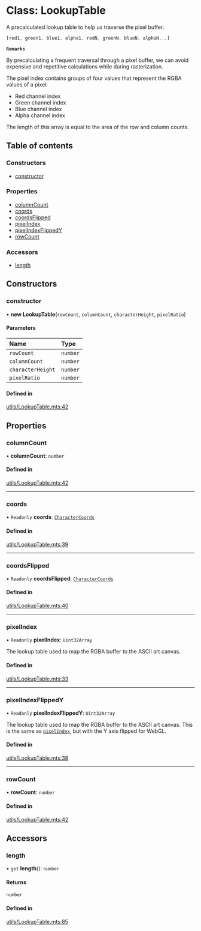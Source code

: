 # Class: LookupTable

A precalculated lookup table to help us traverse the pixel buffer.
```ts
[red1, green1, blue1, alpha1, redN, greenN, blueN, alphaN...]
```

**`Remarks`**

By precalculating a frequent traversal through a pixel buffer,
we can avoid expensive and repetitive calculations while during rasterization.

The pixel index contains groups of four values that represent the RGBA values of a pixel:

- Red channel index
- Green channel index
- Blue channel index
- Alpha channel index

The length of this array is equal to the area of the row and column counts.

## Table of contents

### Constructors

- [constructor](../wiki/LookupTable#constructor)

### Properties

- [columnCount](../wiki/LookupTable#columncount)
- [coords](../wiki/LookupTable#coords)
- [coordsFlipped](../wiki/LookupTable#coordsflipped)
- [pixelIndex](../wiki/LookupTable#pixelindex)
- [pixelIndexFlippedY](../wiki/LookupTable#pixelindexflippedy)
- [rowCount](../wiki/LookupTable#rowcount)

### Accessors

- [length](../wiki/LookupTable#length)

## Constructors

### constructor

• **new LookupTable**(`rowCount`, `columnCount`, `characterHeight`, `pixelRatio`)

#### Parameters

| Name | Type |
| :------ | :------ |
| `rowCount` | `number` |
| `columnCount` | `number` |
| `characterHeight` | `number` |
| `pixelRatio` | `number` |

#### Defined in

[utils/LookupTable.mts:42](https://github.com/sister-software/asciify/blob/86cb63b/utils/LookupTable.mts#L42)

## Properties

### columnCount

• **columnCount**: `number`

#### Defined in

[utils/LookupTable.mts:42](https://github.com/sister-software/asciify/blob/86cb63b/utils/LookupTable.mts#L42)

___

### coords

• `Readonly` **coords**: [`CharacterCoords`](../wiki/Home#charactercoords)

#### Defined in

[utils/LookupTable.mts:39](https://github.com/sister-software/asciify/blob/86cb63b/utils/LookupTable.mts#L39)

___

### coordsFlipped

• `Readonly` **coordsFlipped**: [`CharacterCoords`](../wiki/Home#charactercoords)

#### Defined in

[utils/LookupTable.mts:40](https://github.com/sister-software/asciify/blob/86cb63b/utils/LookupTable.mts#L40)

___

### pixelIndex

• `Readonly` **pixelIndex**: `Uint32Array`

The lookup table used to map the RGBA buffer to the ASCII art canvas.

#### Defined in

[utils/LookupTable.mts:33](https://github.com/sister-software/asciify/blob/86cb63b/utils/LookupTable.mts#L33)

___

### pixelIndexFlippedY

• `Readonly` **pixelIndexFlippedY**: `Uint32Array`

The lookup table used to map the RGBA buffer to the ASCII art canvas.
This is the same as [`pixelIndex`](../wiki/LookupTable#pixelindex), but with the Y axis flipped for WebGL.

#### Defined in

[utils/LookupTable.mts:38](https://github.com/sister-software/asciify/blob/86cb63b/utils/LookupTable.mts#L38)

___

### rowCount

• **rowCount**: `number`

#### Defined in

[utils/LookupTable.mts:42](https://github.com/sister-software/asciify/blob/86cb63b/utils/LookupTable.mts#L42)

## Accessors

### length

• `get` **length**(): `number`

#### Returns

`number`

#### Defined in

[utils/LookupTable.mts:85](https://github.com/sister-software/asciify/blob/86cb63b/utils/LookupTable.mts#L85)

